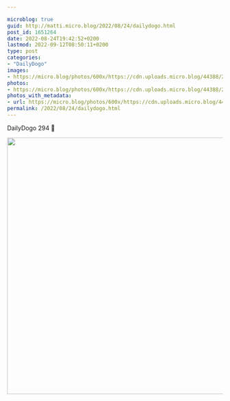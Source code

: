 ```yaml
---

microblog: true
guid: http://matti.micro.blog/2022/08/24/dailydogo.html
post_id: 1651264
date: 2022-08-24T19:42:52+0200
lastmod: 2022-09-12T08:50:11+0200
type: post
categories:
- "DailyDogo"
images:
- https://micro.blog/photos/600x/https://cdn.uploads.micro.blog/44388/2022/45fcb6909b.jpg
photos:
- https://micro.blog/photos/600x/https://cdn.uploads.micro.blog/44388/2022/45fcb6909b.jpg
photos_with_metadata:
- url: https://micro.blog/photos/600x/https://cdn.uploads.micro.blog/44388/2022/45fcb6909b.jpg
permalink: /2022/08/24/dailydogo.html
---
```

DailyDogo 294 🐶

<img src="https://micro.blog/photos/600x/https://blog.martin-haehnel.de/uploads/2022/45fcb6909b.jpg" width="600" height="600" alt="" />
